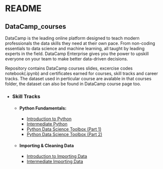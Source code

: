 # README

## DataCamp_courses

DataCamp is the leading online platform designed to teach modern professionals the data skills
they need at their own pace. From non-coding essentials to data science and machine learning, 
all taught by leading experts in the field. DataCamp Enterprise gives you the power to upskill 
everyone on your team to make better data-driven decisions.

Repository contains DataCamp courses slides, excercise codes  notebook(.ipynb) and certificates earned for courses, skill tracks and career tracks.
The dataset used in perticular course are avalable in that courses folder, the dataset can also be found in DataCamp course page too.

- ### Skill Tracks
  - #### **Python Fundamentals:**
     - [Introduction to Python](https://github.com/Bluelord/DataCamp_Courses/blob/11596ebfce5346f83afd7b8281f68831946aa065/01%20Introduction%20to%20Python./README.md)
     - [Intermediate Python](https://github.com/Bluelord/DataCamp_Courses/blob/46fa1bd226b9163de9903bf6bef1a5a0c59bef3e/02%20Intermediate%20Python/README.md)
     - [Python Data Science Toolbox (Part 1)](https://github.com/Bluelord/DataCamp_Courses/blob/56afd1414523ff46f46e1d3ecb353ba7f053d11b/03%20Python%20Data%20Science%20Toolbox%20(Part%201)/README.md)
    - [Python Data Science Toolbox (Part 2)](https://github.com/Bluelord/DataCamp_Courses/blob/23c0d18054d73b42784e81c10af898b26b600212/04%20Python%20Data%20Science%20Toolbox%20(Part%202)/README.md)

  - #### **Importing & Cleaning Data**
    - [Introduction to Importing Data](https://github.com/Bluelord/DataCamp_Courses/blob/dbb57a5946a0be579ca3bf9d23b8518dd5763951/05%20Introduction%20to%20Importing%20Data/README.md)
    - [Intermediate Importing Data](https://github.com/Bluelord/DataCamp_Courses/blob/05c248379110dd2633cea633f208128d702a0131/06%20Intermediate%20Importing%20Data/README.md)

